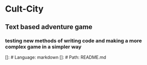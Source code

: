# Cult-City
## Text based adventure game

### testing new methods of writing code and making a more complex game in a simpler way

[]: # Language: markdown
[]: # Path: README.md